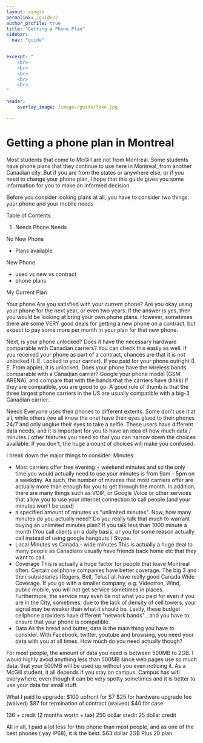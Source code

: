 ```yaml
---
layout: single
permalink: /guide/2
author_profile: true
title: "Getting a Phone Plan"
sidebar:
  nav: "guide"
    

excerpt: "
    <br>
    <br>
    <br>
    <br>
    <br>
"

header:
    overlay_image: /images/guide/lake.jpg   
    
---
```


# Getting a phone plan in Montreal

Most students that come to McGill are not from Montreal. Some students have phone  plans that they continue to use here in Montreal, from another Canadian city. But if you are from the states or anywhere else, or if you need to change your phone plan, I hope that this guide gives you some information for you to make an informed decision.

Before you consider looking plans at all, you have to consider two things: your phone and your mobile needs 

Table of Contents 
1. Needs 
	Phone 
	Needs 

No New Phone 
- Plans available

New Phone
- used vs new vs contract 
- phone plans 

My Current Plan 

	
Your phone 
Are you satisfied with your current phone? Are you okay using your phone for the next year, or even two years. If the answer is yes, then you would be looking at bring your own phone plans. However, sometimes there are some VERY good deals for getting a new phone on a contract, but expect to pay some more per month in your plan for that new phone. 

Next, is your phone unlocked? Does it have the necessary hardware comparable with Canadian carriers? You can check this easily as well. If you received your phone as part of a contract, chances are that it is not unlocked (I. E.  Locked to your carrier). If you paid for your phone outright (I. E.  From apple), it is unlocked. 
Does your phone have the wireless bands comparable with a Canadian carrier? 
Google your phone model (GSM ARENA), and compare that with the bands that the carriers have (links) If they are compatible, you are good to go. A good rule of thumb is that the three largest phone carriers in the US are usually compatible with a big-3 Canadian carrier. 

Needs
Everyone uses their phones to different extents. Some don't use it at all, while others (we all know the one) have their eyes glued to their phones 24/7 and only unglue their eyes to take a selfie. These users have different data needs, and it is important for you to have an idea of how much data / minutes / other features you need so that you can narrow down the choices available. If you don't, the huge amount of choices will make you confused. 

I break down the major things to consider: 
Minutes: 
- Most carriers offer free evening + weekend minutes and so the only time you would actually need to use your minutes is from 9am - 5pm on a weekday. As such, the number of minutes that most carriers offer are actually more than enough for you to get through the month. In addition, there are many things such as VOIP, or Google Voice or other services that allow you to use your internet connection to call people (and your minutes won't be used) 
- a specified amount of minutes vs "unlimited minutes". Now, how many minutes do you actually need? Do you really talk that much to warrant buying an unlimited minutes plan? If you talk less than 1000 minute a month (You call clients on a daily basis, or you for some reason actually call instead of using google hangouts / Skype. 
- Local Minutes vs Canada - wide minutes
	This is actually a huge deal to many people as Canadians usually have friends back home etc that they want to call. 
- Coverage
	This is actually a huge factor for people that leave Montreal often. Certain cellphone companies have better coverage. The big 3 and their subsidiaries (Rogers, Bell, Telus) all have really good Canada Wide Coverage. If you go with a smaller company, e.g. Videotron, Wind, public mobile, you will not get service sometimes in places. Furthermore, the service may even be not what you paid for even if you are in the City, sometimes, due to the lack of density of cell towers, your signal may be weaker than what it should be. Lastly, these budget cellphone providers have different "network bands" , and you have to ensure that your phone is compatible. 
- Data 
	As the bread and butter, data is the main thing you have to consider. With Facebook, twitter, youtube and browsing, you need your data with you at all times. How much do you need actually though? 

For most people, the amount of data you need is between 500MB to 2GB. I would highly avoid anything less than 500MB since web pages use so much data, that your 500MB will be used up without you even noticing it. 
As a McGill student, it all depends if you stay on campus. Campus has wifi everywhere, even though it can be very spotty sometimes and it is better to use your data for small stuff. 
 
What I paid to upgrade: 
$100 upfront for S7
$25 for hardware upgrade fee (waived)
$87 for termination of contract (waived)
$40 for case

136 + credit (2 months worth + tax) 
250 dollar credit 
25 dollar credit 

All in all, I paid a lot less for this phone than most people, and as one of the best phones ( yay IP68), it is the best. 
$63 dollar 2GB Plus 20 plan 